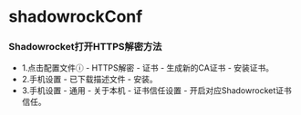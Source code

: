 # shadowrockConf
### Shadowrocket打开HTTPS解密方法
 - 1.点击配置文件ⓘ - HTTPS解密 - 证书 - 生成新的CA证书 - 安装证书。
 - 2.手机设置 - 已下载描述文件 - 安装。
 - 3.手机设置 - 通用 - 关于本机 - 证书信任设置 - 开启对应Shadowrocket证书信任。
